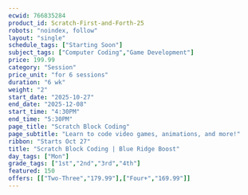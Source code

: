 ```yaml
---
ecwid: 766835284
product_id: Scratch-First-and-Forth-25
robots: "noindex, follow"
layout: "single"
schedule_tags: ["Starting Soon"]
subject_tags: ["Computer Coding","Game Development"]
price: 199.99
category: "Session"
price_unit: "for 6 sessions"
duration: "6 wk"
weight: "2"
start_date: "2025-10-27"
end_date: "2025-12-08"
start_time: "4:30PM"
end_time: "5:30PM"
page_title: "Scratch Block Coding"
page_subtitle: "Learn to code video games, animations, and more!"
ribbon: "Starts Oct 27"
title: "Scratch Block Coding | Blue Ridge Boost"
day_tags: ["Mon"]
grade_tags: ["1st","2nd","3rd","4th"]
featured: 150
offers: [["Two-Three","179.99"],["Four+","169.99"]]
---
```

